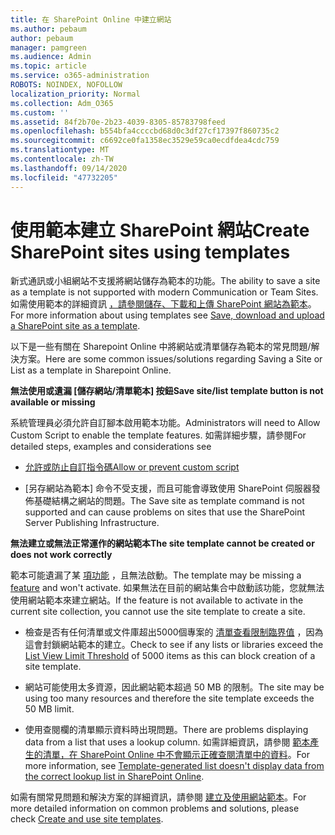 ```yaml
---
title: 在 SharePoint Online 中建立網站
ms.author: pebaum
author: pebaum
manager: pamgreen
ms.audience: Admin
ms.topic: article
ms.service: o365-administration
ROBOTS: NOINDEX, NOFOLLOW
localization_priority: Normal
ms.collection: Adm_O365
ms.custom: ''
ms.assetid: 84f2b70e-2b23-4039-8305-85783798feed
ms.openlocfilehash: b554bfa4ccccbd68d0c3df27cf17397f860735c2
ms.sourcegitcommit: c6692ce0fa1358ec3529e59ca0ecdfdea4cdc759
ms.translationtype: MT
ms.contentlocale: zh-TW
ms.lasthandoff: 09/14/2020
ms.locfileid: "47732205"
---
```

# <a name="create-sharepoint-sites-using-templates"></a><span data-ttu-id="96108-102">使用範本建立 SharePoint 網站</span><span class="sxs-lookup"><span data-stu-id="96108-102">Create SharePoint sites using templates</span></span>

<span data-ttu-id="96108-103">新式通訊或小組網站不支援將網站儲存為範本的功能。</span><span class="sxs-lookup"><span data-stu-id="96108-103">The ability to save a site as a template is not supported with modern Communication or Team Sites.</span></span> <span data-ttu-id="96108-104">如需使用範本的詳細資訊 [，請參閱儲存、下載和上傳 SharePoint 網站為範本](https://docs.microsoft.com/sharepoint/dev/general-development/save-download-and-upload-a-sharepoint-site-as-a-template)。</span><span class="sxs-lookup"><span data-stu-id="96108-104">For more information about using templates see [Save, download and upload a SharePoint site as a template](https://docs.microsoft.com/sharepoint/dev/general-development/save-download-and-upload-a-sharepoint-site-as-a-template).</span></span>

<span data-ttu-id="96108-105">以下是一些有關在 Sharepoint Online 中將網站或清單儲存為範本的常見問題/解決方案。</span><span class="sxs-lookup"><span data-stu-id="96108-105">Here are some common issues/solutions regarding Saving a Site or List as a template in Sharepoint Online.</span></span> 

<span data-ttu-id="96108-106">**無法使用或遺漏 [儲存網站/清單範本] 按鈕**</span><span class="sxs-lookup"><span data-stu-id="96108-106">**Save site/list template button is not available or missing**</span></span>

<span data-ttu-id="96108-107">系統管理員必須允許自訂腳本啟用範本功能。</span><span class="sxs-lookup"><span data-stu-id="96108-107">Administrators will need to Allow Custom Script to enable the template features.</span></span> <span data-ttu-id="96108-108">如需詳細步驟，請參閱</span><span class="sxs-lookup"><span data-stu-id="96108-108">For detailed steps, examples and considerations see</span></span> 

- [<span data-ttu-id="96108-109">允許或防止自訂指令碼</span><span class="sxs-lookup"><span data-stu-id="96108-109">Allow or prevent custom script</span></span>](https://docs.microsoft.com/sharepoint/allow-or-prevent-custom-script)

- <span data-ttu-id="96108-110">[另存網站為範本] 命令不受支援，而且可能會導致使用 SharePoint 伺服器發佈基礎結構之網站的問題。</span><span class="sxs-lookup"><span data-stu-id="96108-110">The Save site as template command is not supported and can cause problems on sites that use the SharePoint Server Publishing Infrastructure.</span></span>

<span data-ttu-id="96108-111">**無法建立或無法正常運作的網站範本**</span><span class="sxs-lookup"><span data-stu-id="96108-111">**The site template cannot be created or does not work correctly**</span></span>

<span data-ttu-id="96108-112">範本可能遺漏了某 [項功能](https://social.technet.microsoft.com/wiki/contents/articles/14423.sharepoint-2013-existing-features-guid.aspx) ，且無法啟動。</span><span class="sxs-lookup"><span data-stu-id="96108-112">The template may be missing a [feature](https://social.technet.microsoft.com/wiki/contents/articles/14423.sharepoint-2013-existing-features-guid.aspx) and won't activate.</span></span> <span data-ttu-id="96108-113">如果無法在目前的網站集合中啟動該功能，您就無法使用網站範本來建立網站。</span><span class="sxs-lookup"><span data-stu-id="96108-113">If the feature is not available to activate in the current site collection, you cannot use the site template to create a site.</span></span>

- <span data-ttu-id="96108-114">檢查是否有任何清單或文件庫超出5000個專案的 [清單查看限制臨界值](https://support.office.com/article/Manage-large-lists-and-libraries-in-SharePoint-B8588DAE-9387-48C2-9248-C24122F07C59) ，因為這會封鎖網站範本的建立。</span><span class="sxs-lookup"><span data-stu-id="96108-114">Check to see if any lists or libraries exceed the [List View Limit Threshold](https://support.office.com/article/Manage-large-lists-and-libraries-in-SharePoint-B8588DAE-9387-48C2-9248-C24122F07C59) of 5000 items as this can block creation of a site template.</span></span>

- <span data-ttu-id="96108-115">網站可能使用太多資源，因此網站範本超過 50 MB 的限制。</span><span class="sxs-lookup"><span data-stu-id="96108-115">The site may be using too many resources and therefore the site template exceeds the 50 MB limit.</span></span>


- <span data-ttu-id="96108-116">使用查閱欄的清單顯示資料時出現問題。</span><span class="sxs-lookup"><span data-stu-id="96108-116">There are problems displaying data from a list that uses a lookup column.</span></span> <span data-ttu-id="96108-117">如需詳細資訊，請參閱 [範本產生的清單，在 SharePoint Online 中不會顯示正確查閱清單中的資料](https://docs.microsoft.com/sharepoint/support/lists-and-libraries/template-generated-list-incorrect-data)。</span><span class="sxs-lookup"><span data-stu-id="96108-117">For more information, see [Template-generated list doesn't display data from the correct lookup list in SharePoint Online](https://docs.microsoft.com/sharepoint/support/lists-and-libraries/template-generated-list-incorrect-data).</span></span>

<span data-ttu-id="96108-118">如需有關常見問題和解決方案的詳細資訊，請參閱 [建立及使用網站範本](https://support.office.com/article/Create-and-use-site-templates-60371B0F-00E0-4C49-A844-34759EBDD989)。</span><span class="sxs-lookup"><span data-stu-id="96108-118">For more detailed information on common problems and solutions, please check [Create and use site templates](https://support.office.com/article/Create-and-use-site-templates-60371B0F-00E0-4C49-A844-34759EBDD989).</span></span>



